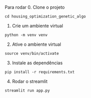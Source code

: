 Para rodar
0. Clone o projeto
```
cd housing_optimization_genetic_algo
```
1. Crie um ambiente virtual
```shell
python -m venv venv
```
2. Ative o ambiente virtual
```shell
source venv/bin/activate
```
3. Instale as dependências
```shell
pip install -r requirements.txt
```
4. Rodar o streamlit
```shell
streamlit run app.py
```
